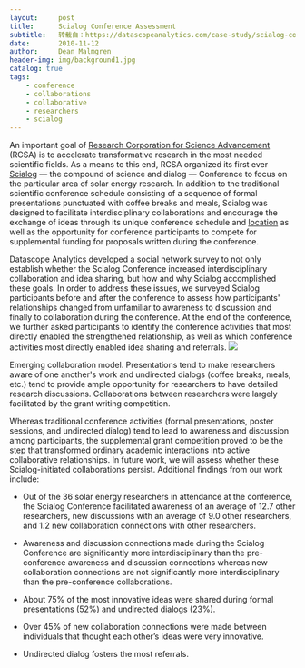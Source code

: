 ```yaml
---
layout:     post
title:      Scialog Conference Assessment
subtitle:   转载自：https://datascopeanalytics.com/case-study/scialog-conference-assessment/
date:       2010-11-12
author:     Dean Malmgren
header-img: img/background1.jpg
catalog: true
tags:
    - conference
    - collaborations
    - collaborative
    - researchers
    - scialog
---
```


An important goal of [Research Corporation for Science Advancement](http://rescorp.org/.) (RCSA) is to accelerate transformative research in the most needed scientific fields. As a means to this end, RCSA organized its first ever [Scialog](http://www.rescorp.org/scialog/scialog-conference) — the compound of science and dialog — Conference to focus on the particular area of solar energy research. In addition to the traditional scientific conference schedule consisting of a sequence of formal presentations punctuated with coffee breaks and meals, Scialog was designed to facilitate interdisciplinary collaborations and encourage the exchange of ideas through its unique conference schedule and [location](http://www.b2science.org/) as well as the opportunity for conference participants to compete for supplemental funding for proposals written during the conference.

Datascope Analytics developed a social network survey to not only establish whether the Scialog Conference increased interdisciplinary collaboration and idea sharing, but how and why Scialog accomplished these goals. In order to address these issues, we surveyed Scialog participants before and after the conference to assess how participants' relationships changed from unfamiliar to awareness to discussion and finally to collaboration during the conference. At the end of the conference, we further asked participants to identify the conference activities that most directly enabled the strengthened relationship, as well as which conference activities most directly enabled idea sharing and referrals.
![](https://datascopeanalytics.com/case-study/scialog-conference-assessment/rcsa_relationship_model.png)


Emerging collaboration model. Presentations tend to make researchers aware of one another's work and undirected dialogs (coffee breaks, meals, etc.) tend to provide ample opportunity for researchers to have detailed research discussions. Collaborations between researchers were largely facilitated by the grant writing competition.

Whereas traditional conference activities (formal presentations, poster sessions, and undirected dialog) tend to lead to awareness and discussion among participants, the supplemental grant competition proved to be the step that transformed ordinary academic interactions into active collaborative relationships. In future work, we will assess whether these Scialog-initiated collaborations persist. Additional findings from our work include:

- Out of the 36 solar energy researchers in attendance at the conference, the Scialog Conference facilitated awareness of an average of 12.7 other researchers, new discussions with an average of 9.0 other researchers, and 1.2 new collaboration connections with other researchers.

- Awareness and discussion connections made during the Scialog Conference are significantly more interdisciplinary than the pre-conference awareness and discussion connections whereas new collaboration connections are not significantly more interdisciplinary than the pre-conference collaborations.

- About 75% of the most innovative ideas were shared during formal presentations (52%) and undirected dialogs (23%).

- Over 45% of new collaboration connections were made between individuals that thought each other’s ideas were very innovative.

- Undirected dialog fosters the most referrals.

